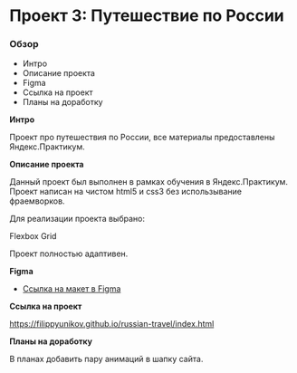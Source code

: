 # Проект 3: Путешествие по России

### Обзор
* Интро
* Описание проекта
* Figma
* Ссылка на проект
* Планы на доработку

**Интро**

Проект про путешествия по России, все материалы предоставлены Яндекс.Практикум.

**Описание проекта**

Данный проект был выполнен в рамках обучения в Яндекс.Практикум. Проект написан на чистом html5 и css3 без использывание фраемворков.

Для реализации проекта выбрано:

Flexbox
Grid

Проект полностью адаптивен.

**Figma**

* [Ссылка на макет в Figma](https://www.figma.com/file/OyRWEjU6wBwRe1hapzQoLx/Sprint-3%3A-Russia-%2F-desktop-%2B-mobile?node-id=28503%3A0)

**Ссылка на проект**

https://filippyunikov.github.io/russian-travel/index.html

**Планы на доработку**

В планах добавить пару анимаций в шапку сайта.
